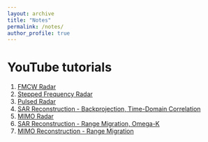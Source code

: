```yaml
---
layout: archive
title: "Notes"
permalink: /notes/
author_profile: true
---
```


# YouTube tutorials

1) [FMCW Radar](https://adityamuppala.github.io/assets/YouTube_Notes/FMCW_YouTube.pdf)
2) [Stepped Frequency Radar](https://adityamuppala.github.io/assets/YouTube_Notes/Stepped_Frequency_Youtube.pdf)
3) [Pulsed Radar](https://adityamuppala.github.io/assets/YouTube_Notes/Pulsed_Youtube.pdf)
4) [SAR Reconstruction - Backprojection, Time-Domain Correlation](https://adityamuppala.github.io/assets/YouTube_Notes/SAR_BP_TDC_Youtube.pdf)
5) [MIMO Radar](https://adityamuppala.github.io/assets/YouTube_Notes/MIMO_Radar_Youtube.pdf)
6) [SAR Reconstruction - Range Migration, Omega-K](https://adityamuppala.github.io/assets/YouTube_Notes/SAR_RMA_Youtube.pdf)
7) [MIMO Reconstruction - Range Migration](https://adityamuppala.github.io/assets/YouTube_Notes/MIMO_RMA_Youtube.pdf)
